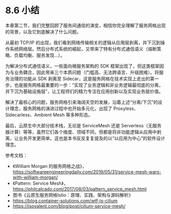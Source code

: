 # 8.6 小结

本章第二节，我们完整回顾了服务间通信的演变，相信你完全理解了服务网格出现的背景，以及它到底解决了什么问题。

从最初 TCP/IP 的出现，我们看到网络传输相关的逻辑从应用层剥离，并下沉到操作系统网络层。然后分布式系统的崛起，又带来了特有分布式通信语义（熔断策略、负载均衡、服务发现...）。

为解决分布式通信语义，一些面向微服务架构的 SDK 框架出现了，但这类框架因为与业务耦合，因此带来三个本质问题（门槛高、无法跨语言、升级困难）。将服务治理的功能从 SDK 剥离至 Sidecar，这是服务网格在技术实现上走出的第一步，也是服务网格最重要的一步：“实现了业务逻辑和非业务逻辑最彻底的分离，并下沉为基础设施层”，让工程师们的精力专注在应用创新以及实现业务层价值。

解决了最核心的问题，服务网格引来海阔天空的发展，沿着上述“分离/下沉”的设计理念，服务网格的演进过程中也开始多元化，出现了 Proxyless、Sidecarless、Ambient Mesh 等多种形态。

最后，云原生中大部分技术栈，无论是 ServiceMesh 还是 Serverless（无服务器计算）等等，虽然它们各个维度、领域不同，但都是将非功能逻辑从应用中剥离，让业务开发更简单。这也是本书反反复复提及的以“以应用为中心”的软件设计理念。


参考文档：
- 《William Morgan 的服务网格之战》，https://softwareengineeringdaily.com/2019/05/31/service-mesh-wars-with-william-morgan/
- 《Pattern: Service Mesh》，https://philcalcado.com/2017/08/03/pattern_service_mesh.html
- 图书《云原生服务网格Istio：原理、实践、架构与源码解析》
- https://blog.container-solutions.com/wtf-is-cilium
- https://isovalent.com/blog/post/cilium-service-mesh/